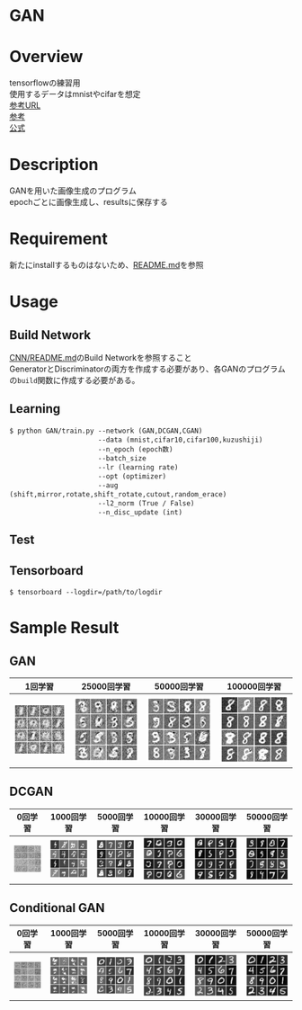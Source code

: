 GAN
====

# Overview
tensorflowの練習用  
使用するデータはmnistやcifarを想定  
[参考URL](https://github.com/katsugeneration/sngan-with-projection-tensorflow/tree/master/models)  
[参考](https://github.com/keiohta/tf_gans)  
[公式](https://github.com/carpedm20/DCGAN-tensorflow)

# Description
GANを用いた画像生成のプログラム  
epochごとに画像生成し、resultsに保存する  


# Requirement
新たにinstallするものはないため、[README.md](../README.md)を参照

# Usage
## Build Network
[CNN/README.md](../CNN/README.md)のBuild Networkを参照すること  
GeneratorとDiscriminatorの両方を作成する必要があり、各GANのプログラムの```build```関数に作成する必要がある。

## Learning
```
$ python GAN/train.py --network (GAN,DCGAN,CGAN)
                      --data (mnist,cifar10,cifar100,kuzushiji)
                      --n_epoch (epoch数)
                      --batch_size
                      --lr (learning rate)
                      --opt (optimizer)
                      --aug (shift,mirror,rotate,shift_rotate,cutout,random_erace)
                      --l2_norm (True / False)
                      --n_disc_update (int)
```
## Test

## Tensorboard
```
$ tensorboard --logdir=/path/to/logdir
```
 
# Sample Result
## GAN
|1回学習|25000回学習|50000回学習|100000回学習|
|:--:|:--:|:--:|:--:|
|![代替テキスト](../sample_results/GAN/GAN/1.png)|![代替テキスト](../sample_results/GAN/GAN/25000.png)|![代替テキスト](../sample_results/GAN/GAN/50000.png)|![代替テキスト](../sample_results/GAN/GAN/100000.png)|

## DCGAN
|0回学習|1000回学習|5000回学習|10000回学習|30000回学習|50000回学習|
|:--:|:--:|:--:|:--:|:--:|:--:|
|![代替テキスト](../sample_results/GAN/DCGAN/000.png)|![代替テキスト](../sample_results/GAN/DCGAN/1000.png)|![代替テキスト](../sample_results/GAN/DCGAN/5000.png)|![代替テキスト](../sample_results/GAN/DCGAN/10000.png)|![代替テキスト](../sample_results/GAN/DCGAN/30000.png)|![代替テキスト](../sample_results/GAN/DCGAN/50000.png)|

## Conditional GAN
|0回学習|1000回学習|5000回学習|10000回学習|30000回学習|50000回学習|
|:--:|:--:|:--:|:--:|:--:|:--:|
|![代替テキスト](../sample_results/GAN/CGAN/000.png)|![代替テキスト](../sample_results/GAN/CGAN/1000.png)|![代替テキスト](../sample_results/GAN/CGAN/5000.png)|![代替テキスト](../sample_results/GAN/CGAN/10000.png)|![代替テキスト](../sample_results/GAN/CGAN/30000.png)|![代替テキスト](../sample_results/GAN/CGAN/50000.png)|